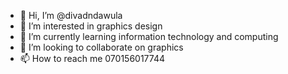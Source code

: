 - 👋 Hi, I’m @divadndawula
- 👀 I’m interested in graphics design 
- 🌱 I’m currently learning information technology and computing 
- 💞️ I’m looking to collaborate on graphics 
- 📫 How to reach me 070156017744

<!---
divadndawula/divadndawula is a ✨ special ✨ repository because its `README.md` (this file) appears on your GitHub profile.
You can click the Preview link to take a look at your changes.
--->
